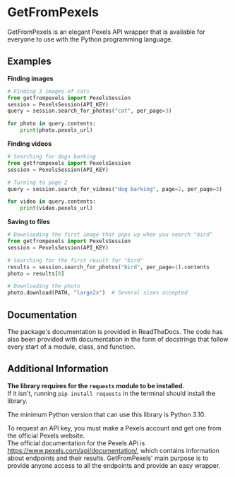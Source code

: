# GetFromPexels
GetFromPexels is an elegant Pexels API wrapper that is available for everyone to use with the Python programming language.

## Examples
**Finding images**<br>
```py
# Finding 3 images of cats
from getfrompexels import PexelsSession
session = PexelsSession(API_KEY)
query = session.search_for_photos("cat", per_page=3)

for photo in query.contents:
    print(photo.pexels_url)
```

**Finding videos**<br>
```py
# Searching for dogs barking
from getfrompexels import PexelsSession
session = PexelsSession(API_KEY)

# Turning to page 2
query = session.search_for_videos("dog barking", page=2, per_page=3)

for video in query.contents:
    print(video.pexels_url)
```

**Saving to files**
```py
# Downloading the first image that pops up when you search "bird"
from getfrompexels import PexelsSession
session = PexelsSession(API_KEY)

# Searching for the first result for "bird"
results = session.search_for_photos("bird", per_page=1).contents
photo = results[0]

# Downloading the photo
photo.download(PATH, "large2x")  # Several sizes accepted
```

## Documentation
The package's documentation is provided in ReadTheDocs. The code has also been provided with documentation in the form
of docstrings that follow every start of a module, class, and function.

## Additional Information
**The library requires for the `requests` module to be installed.**<br>
If it isn't, running `pip install requests` in the terminal should install the library.<br>

The minimum Python version that can use this library is Python 3.10.<br>

To request an API key, you must make a Pexels account and get one from the official Pexels website.<br>
The official documentation for the Pexels APi is https://www.pexels.com/api/documentation/, which contains information about endpoints
and their results. GetFromPexels' main purpose is to provide anyone access to all the endpoints and provide an easy wrapper.
